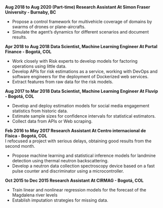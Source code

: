 **Aug 2018  to  Aug 2020 (Part-time) Research Assistant 	At Simon Fraser University - Burnaby, BC**
* Propose a control framework for multivehicle coverage of domains by swarms of drones or plane-aircrafts.
* Simulate the agent’s dynamics for different scenarios and document results.

**Apr 2018 to Aug 2018 Data Scientist, Machine Learning Engineer	At Portal Finance - Bogotá, COL**
* Work closely with Risk experts to develop models for factoring operations using little data.
* Develop APIs for risk estimations as a service, working with DevOps and software engineers for the deployment of Dockerized web services.
* Extract features from raw data for the risk models.

**Aug 2017 to Mar 2018 Data Scientist, Machine Learning Engineer 	At Fluvip - Bogotá, COL**
* Develop and deploy estimation models for social media engagement statistics from historic data.
* Estimate sample sizes for confidence intervals for statistical estimators.
* Collect data from APIs or Web scraping.

**Feb 2016 to May 2017 Research Assistant 	At Centro internacional de Fisica - Bogotá, COL**
<br>I refocused a project with serious delays, obtaining good results from the second month.
* Propose machine learning and statistical inference models for landmine detection using thermal neutron backscattering.
* Develop a neutron data collection spectroscopy device based on a fast pulse counter and discriminator using a microcontroller.

**Oct 2015 to Dec 2015 Research Assistant 	At CIRMAG - Bogotá, COL**
* Train linear and nonlinear regression models for the forecast of the Magdalena river levels
* Establish imputation strategies for missing data.